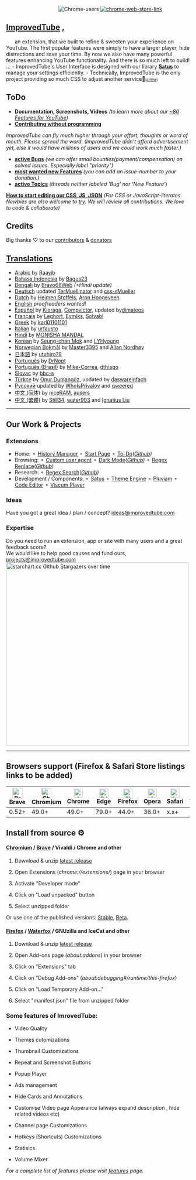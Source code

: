  <p align="center">  &nbsp;&nbsp;&nbsp;&nbsp;&nbsp;&nbsp;&nbsp;&nbsp;&nbsp;&nbsp;&nbsp;&nbsp;&nbsp;&nbsp;&nbsp;&nbsp; <img src="https://img.shields.io/chrome-web-store/users/bnomihfieiccainjcjblhegjgglakjdd?style=for-the-badge" alt="Chrome-users" />
      <a href="https://chrome.google.com/webstore/detail/improve-youtube-open-sour/bnomihfieiccainjcjblhegjgglakjdd">
        <img src="https://img.shields.io/chrome-web-store/v/bnomihfieiccainjcjblhegjgglakjdd?style=for-the-badge" alt="chrome-web-store-link" /> </p>  

##  [ImprovedTube](https://chrome.google.com/webstore/detail/improve-youtube-open-sour/bnomihfieiccainjcjblhegjgglakjdd) ,
&nbsp;&nbsp;&nbsp;&nbsp;&nbsp; an extension, that we built to refine & sweeten your experience on YouTube. The first popular features were simply to have a larger player, hide distractions and save your time. By now we also have many powerful features enhancing YouTube functionality. And there is so much left to build! ...  - ImprovedTube's User Interface is designed with our library **[Satus](https://github.com/victor-savinov/satus)** to manage your settings efficiently. - Technically, ImprovedTube is the only project providing so much CSS to adjust another service🦄<font size="-2">(_[cmiiw](https://github.com/search?q=stars%3A%3E700++size%3A%3E3000+++language%3ACSS++App+OR+Addon+OR+Extension+NOT+framework+NOT+apps&type=Repositories&s=updated&o=desc)_)</font>


## ToDo  
- **Documentation, Screenshots, Videos**  *(to learn more about our [~80 Features for YouTube](https://github.com/ImprovedTube/ImprovedTube/wiki/Features))* 
- **[Contributing without programming](https://github.com/ImprovedTube/ImprovedTube/issues/246)**

*ImprovedTube can fly much higher through your effort, thoughts or word of mouth. Please spread the word. 
(ImprovedTube didn't afford advertisement yet, else it would have millions of users and we could work much faster.)*

- [**active Bugs**](https://github.com/ImprovedTube/YouTube/issues?q=label%3Abug+sort%3Acomments-desc+is%3Aopen) *(we can offer small bounties(payment/compensation) on solved Issues. Especially label "priority")*
- [**most wanted new Features**](https://github.com/ImprovedTube/YouTube/issues?q=label%3A"New%20feature"+sort%3Acomments-desc+is%3Aopen)  *(you can add an issue-number to your donation.)*
- [**active Topics**](https://github.com/ImprovedTube/YouTube/issues?q=sort%3Acomments-desc+is%3Aopen++-label%3Abug++-label%3A%22new+feature%22+) *(threads neither labeled 'Bug' nor 'New Feature'*)

[**How to start editing our CSS, JS, JSON**](https://github.com/ImprovedTube/ImprovedTube/pull/371#issuecomment-669725163)  *(For CSS or JavaScript-literates. Newbies are also welcome to [try](https://github.com/ImprovedTube/ImprovedTube/issues/387#issuecomment-664980078). We will review all contributions. We love to code & collaborate)* <br> 

## Credits 
Big thanks ♡ to our [contributors](https://github.com/ImprovedTube/ImprovedTube/graphs/contributors) & [donators](https://www.blockchain.com/btc/address/144kqL6nGEQtVL3QCdADY4EtduZ95Vu1pL)

## [Translations](https://github.com/ImprovedTube/ImprovedTube/wiki/Translations)
* [Arabic](https://github.com/ImprovedTube/ImprovedTube/blob/master/_locales/ar/messages.json) by [Raayib](https://github.com/Raayib)
* [Bahasa Indonesia](https://github.com/ImprovedTube/ImprovedTube/blob/master/_locales/id/messages.json) by [Bagus23](https://github.com/Bagus23)
* [Bengali](https://github.com/ImprovedTube/ImprovedTube/blob/master/_locales/bn/messages.json) by [Bravo68Web](https://github.com/BRAVO68WEB) _(+Hindi update)_
* [Deutsch](https://github.com/ImprovedTube/ImprovedTube/blob/master/_locales/de/messages.json) updated [TerMuellinator](https://github.com/Termuellinator) and [css-sMueller](https://github.com/css-smueller)
* [Dutch](https://github.com/ImprovedTube/ImprovedTube/blob/master/_locales/nl/messages.json) by [Heimen Stoffels](https://github.com/Vistaus), [Aron Hoogeveen](https://github.com/aron-hoogeveen)
* [English](https://github.com/ImprovedTube/ImprovedTube/blob/master/_locales/en/messages.json)  _proofreaders wanted!_ 
* [Español](https://github.com/ImprovedTube/ImprovedTube/blob/master/_locales/es/messages.json) by [Kioraga](https://github.com/Kioraga), [Compvictor](https://github.com/Compvictor), updated by[dimateos](https://github.com/dimateos)   
* [Français](https://github.com/ImprovedTube/ImprovedTube/blob/master/_locales/fr/messages.json) by [Leghort](https://github.com/leghort), [Eymiks](https://github.com/Eymiks), [Solvabl](https://github.com/Solvabl)
* [Greek](https://github.com/ImprovedTube/ImprovedTube/blob/master/_locales/el/messages.json) by [karl01101101](https://github.com/karl01101101)
* [Italian](https://github.com/ImprovedTube/ImprovedTube/blob/master/_locales/it/messages.json) by [urfausto](https://github.com/urfausto)
* [Hindi](https://github.com/ImprovedTube/ImprovedTube/blob/master/_locales/hin/messages.json) by [MONISHA MANDAL](https://github.com/monishamandal02)
* [Korean](https://github.com/ImprovedTube/ImprovedTube/blob/master/_locales/ko/messages.json) by [Seung-chan Mok](https://github.com/msc9533) and [LYHyoung](https://github.com/LYHyoung)
* [Norwegian Bokmål](https://github.com/ImprovedTube/ImprovedTube/blob/master/_locales/no/messages.json) by [Master3395](https://github.com/Master3395) and [Allan Nordhøy](https://github.com/comradekingu)
* [日本語](https://github.com/ImprovedTube/ImprovedTube/blob/master/_locales/ja/messages.json) by [utuhiro78](https://github.com/utuhiro78)
* [Português](https://github.com/ImprovedTube/ImprovedTube/blob/master/_locales/pt_PT/messages.json) by [DrNopt](https://github.com/DrNopt)
* [Português (Brasil)](https://github.com/ImprovedTube/ImprovedTube/blob/master/_locales/pt_BR/messages.json) by [Mike-Correa](https://github.com/Mike-Correa), [dthiago](https://github.com/dthiago)
* [Slovac](https://github.com/ImprovedTube/ImprovedTube/blob/master/_locales/sk/messages.json) by [bbc-s](https://github.com/bbc-s)
* [Türkçe](https://github.com/ImprovedTube/ImprovedTube/blob/master/_locales/tr/messages.json) by [Onur Dumangöz](https://github.com/onurdumangoz), updated by [daswareinfach](https://github.com/daswareinfach)
* [Русский](https://github.com/ImprovedTube/ImprovedTube/blob/master/_locales/ru/messages.json) updated by [WhoIsPrivalov](https://github.com/WhoIsPrivalov) and [qweered](https://github.com/qweered)
* [中文 (简体)](https://github.com/ImprovedTube/ImprovedTube/blob/master/_locales/zh_CN/messages.json) by [niceRAM](https://github.com/niceRAM), [ausers](https://github.com/ausers)
* [中文 (繁體)](https://github.com/ImprovedTube/ImprovedTube/blob/master/_locales/zh_TW/messages.json) by [Still34](https://github.com/still34), [water903](https://github.com/water903) and [Ignatius Liu](https://github.com/suitangi) 
----
## Our Work & Projects 
### Extensions
* Home: ⚬ [History Manager](https://github.com/victor-savinov/history-manager)  ⚬ [Start Page](https://github.com/victor-savinov/start-page)  ⚬ [To-Do](https://chrome.google.com/webstore/detail/to-do/mniboiicchcpkffcdlaocnkfpbdihgii)(_[Github](https://github.com/victor-savinov/to-do))_
* Browsing: ⚬ [Custom user agent](https://github.com/victor-savinov/custom-user-agent) ⚬ [Dark Mode](https://chrome.google.com/webstore/detail/dark-mode/declgfomkjdohhjbcfemjklfebflhefl)(_[Github](https://github.com/victor-savinov/night-mode))_  ⚬ [Regex Replace](https://chrome.google.com/webstore/detail/regex-replace/ihcaaefaoebbcklmolaflgllidfamfgm)(_[Github](https://github.com/victor-savinov/regex-replace))_   
* Research: ⚬  [Regex Search](https://chrome.google.com/webstore/detail/regex-search/pmihaiejckejbpjdnildimfkpcpnohlo)(_[Github](https://github.com/victor-savinov/regex-search))_ 
* Development / Components:   ⚬ [Satus](https://github.com/victor-savinov/satus) ⚬  [Theme Engine](https://github.com/victor-savinov/theme-engine)  ⚬ [Pluviam](https://github.com/victor-savinov/pluviam) ⚬ [Code Editor](https://github.com/victor-savinov/code-editor) ⚬ [Viscum Player](https://github.com/victor-savinov/vbeiscum-player)
### Ideas
Have you got a great idea / plan / concept?  ideas@improvedtube.com
### Expertise
Do you need to run an extension, app or site with many users and a great feedback score?  
We would like to help good causes and fund ours, projects@improvedtube.com
<img src="https://starchart.cc/ImprovedTube/YouTube.svg" alt="starchart.cc Github Stargazers over time"   width="500px">

-----
## Browsers support     (Firefox & Safari Store listings links to be added) 
|[<img src="https://raw.githubusercontent.com/alrra/browser-logos/master/src/brave/brave_48x48.png" alt="Brave" width="28px" />](https://brave.com)</br>Brave | [<img src="https://raw.githubusercontent.com/alrra/browser-logos/master/src/chromium/chromium_48x48.png" alt="Chromium" width="28px" />](https://github.com/chromium/chromium)</br>Chromium | [<img src="https://raw.githubusercontent.com/alrra/browser-logos/master/src/chrome/chrome_48x48.png" alt="Chrome" width="24px" />](https://chrome.google.com/webstore/detail/improve-youtube-open-sour/bnomihfieiccainjcjblhegjgglakjdd)</br>Chrome | [<img src="https://raw.githubusercontent.com/alrra/browser-logos/master/src/edge/edge_48x48.png" alt="Edge" width="24px" height="24px" />](http://godban.github.io/browsers-support-badges/)</br>Edge | [<img src="https://raw.githubusercontent.com/alrra/browser-logos/master/src/firefox/firefox_48x48.png" alt="Firefox" width="24px" height="24px" />](https://foundation.mozilla.org)</br>Firefox | [<img src="https://raw.githubusercontent.com/alrra/browser-logos/master/src/opera/opera_48x48.png" alt="Opera" width="24px" height="24px" />](http://godban.github.io/browsers-support-badges/)</br>Opera| [<img src="https://raw.githubusercontent.com/alrra/browser-logos/master/src/safari/safari_48x48.png" alt="Safari" width="24px" height="24px" />](https://safari)</br>Safari | [<img src="https://raw.githubusercontent.com/alrra/browser-logos/master/src/vivaldi/vivaldi_48x48.png" alt="Vivaldi" width="24px" height="24px" />](https://github.com/ric2b/Vivaldi-browser)</br>Vivaldi |
| --------- | --------- | --------- | --------- | --------- | --------- | --------- | --------- |
| 0.52+ | 49.0+ | 49.0+ | 79.0+ | 44.0+ | 36.0+ | x.x+ | 1.0+ |

## Install from source ⚙️	

#### [Chromium](https://github.com/chromium/chromium) / [Brave](https://brave.com/?ref=imp716) / Vivaldi / Chrome and other

1. Download & unzip [latest release](https://github.com/ImprovedTube/ImprovedTube/releases/latest)

2. Open Extensions (*chrome://extensions/*) page in your browser

3. Activate "Developer mode"

4. Click on "Load unpacked" button

5. Select unzipped folder


Or use one of the published versions: [Stable](https://chrome.google.com/webstore/detail/improve-youtube-open-sour/bnomihfieiccainjcjblhegjgglakjdd), [Beta](https://chrome.google.com/webstore/detail/improvedtube-youtube-exte/lodjfjlkodalimdjgncejhkadjhacgki).


#### [Firefox](https://github.com/mozilla) / [Waterfox](https://github.com/MrAlex94/Waterfox) / GNUzilla and IceCat and other

1. Download & unzip [latest release](https://github.com/ImprovedTube/ImprovedTube/releases/latest)

2. Open Add-ons page (*about:addons*) in your browser

3. Click on "Extensions" tab

4. Click on "Debug Add-ons" (*about:debugging#/runtime/this-firefox*)

5. Click on "Load Temporary Add-on…"

6. Select "manifest.json" file from unzipped folder


### Some features of ImrovedTube:

- Video Quality

- Themes cutomizations

- Thumbnail Customizations

- Repeat and Screenshot Buttons

- Popup Player

- Ads management

- Hide Cards and Annotations

- Customise Video page Apperance (always expand description , hide related videos etc)

- Channel page Customizations

- Hotkeys (Shortcuts) Customizations

- Statisics

- Volume Mixer

_For a complete list of features please visit [features](https://github.com/ImprovedTube/YouTube/wiki/Features) page._


